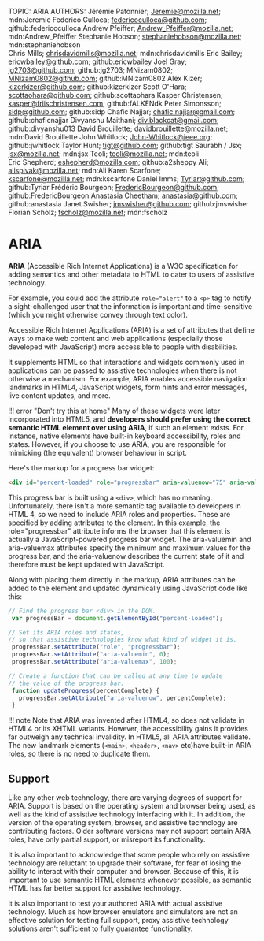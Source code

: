 TOPIC: ARIA
AUTHORS: Jérémie Patonnier; Jeremie@mozilla.net; mdn:Jeremie
         Federico Culloca; federicoculloca@github.com; github:federicoculloca
         Andrew Pfeiffer; Andrew_Pfeiffer@mozilla.net; mdn:Andrew_Pfeiffer
         Stephanie Hobson; stephaniehobson@mozilla.net; mdn:stephaniehobson
         Chris Mills; chrisdavidmills@mozilla.net; mdn:chrisdavidmills
         Eric Bailey; ericwbailey@github.com; github:ericwbailey
         Joel Gray; jg2703@github.com; github:jg2703;
         MNizam0802; MNizam0802@github.com; github:MNizam0802
         Alex Kizer; kizerkizer@github.com; github:kizerkizer
         Scott O'Hara; scottaohara@github.com; github:scottaohara
         Kasper Christensen; kasper@friischristensen.com; github:fALKENdk
         Peter Simonsson; sidp@github.com; github:sidp
         Chafic Najjar; chafic.najjar@gmail.com; github:chaficnajjar
         Divyanshu Maithani; div.blackcat@gmail.com; github:divyanshu013
         David Brouillette; davidbrouillette@mozilla.net; mdn:David Brouillette
         John Whitlock; John-Whitlock@ieee.org; github:jwhitlock
         Taylor Hunt; tigt@github.com; github:tigt
         Saurabh / Jsx; jsx@mozilla.net; mdn:jsx
         Teoli; teoli@mozilla.net; mdn:teoli
         Eric Shepherd; eshepherd@mozilla.com; github:a2sheppy
         Ali; alispivak@mozilla.net; mdn:Ali
         Karen Scarfone; kscarfone@mozilla.net; mdn:kscarfone
         Daniel Imms; Tyriar@github.com; github:Tyriar
         Frédéric Bourgeon; FredericBourgeon@github.com; github:FredericBourgeon
         Anastasia Cheetham; anastasia@github.com; github:anastasia
         Janet Swisher; jmswisher@github.com; github:jmswisher
         Florian Scholz; fscholz@mozilla.net; mdn:fscholz

# ARIA

**ARIA** (Accessible Rich Internet Applications) is a W3C specification for adding semantics and
other metadata to HTML to cater to users of assistive technology.

For example, you could add the attribute `role="alert"` to a `<p>` tag to notify a
sight-challenged user that the information is important and time-sensitive
(which you might otherwise convey through text color).

Accessible Rich Internet Applications (ARIA) is a set of attributes that define ways to make web
content and web applications (especially those developed with JavaScript) more accessible to people
with disabilities.

It supplements HTML so that interactions and widgets commonly used in applications can be passed to
assistive technologies when there is not otherwise a mechanism. For example,
ARIA enables accessible navigation landmarks in HTML4, JavaScript widgets,
form hints and error messages, live content updates, and more.

!!! error "Don't try this at home"
    Many of these widgets were later incorporated into HTML5, and
    **developers should prefer using the correct semantic HTML element over using ARIA**,
    if such an element exists. For instance, native elements have built-in keyboard accessibility,
    roles and states. However, if you choose to use ARIA, you are responsible for
    mimicking (the equivalent) browser behaviour in script.

Here's the markup for a progress bar widget:

```html
<div id="percent-loaded" role="progressbar" aria-valuenow="75" aria-valuemin="0" aria-valuemax="100">
```

This progress bar is built using a `<div>`, which has no meaning. Unfortunately, there isn't a more
semantic tag available to developers in HTML 4, so we need to include ARIA roles and properties.
These are specified by adding attributes to the element. In this example, the role="progressbar"
attribute informs the browser that this element is actually a JavaScript-powered progress bar widget.
The aria-valuemin and aria-valuemax attributes specify the minimum and maximum values for the progress
bar, and the aria-valuenow describes the current state of it and therefore must be
kept updated with JavaScript.

Along with placing them directly in the markup, ARIA attributes can be added to the element and updated
dynamically using JavaScript code like this:

```javascript
// Find the progress bar <div> in the DOM.
 var progressBar = document.getElementById("percent-loaded");

// Set its ARIA roles and states,
// so that assistive technologies know what kind of widget it is.
 progressBar.setAttribute("role", "progressbar");
 progressBar.setAttribute("aria-valuemin", 0);
 progressBar.setAttribute("aria-valuemax", 100);

// Create a function that can be called at any time to update
// the value of the progress bar.
 function updateProgress(percentComplete) {
   progressBar.setAttribute("aria-valuenow", percentComplete);
 }
```

!!! note
    Note that ARIA was invented after HTML4, so does not validate in HTML4 or its XHTML variants. However,
    the accessibility gains it provides far outweigh any technical invalidity.
    In HTML5, all ARIA attributes validate. The new landmark elements
    (`<main>`, `<header>`, `<nav>` etc)have built-in ARIA roles, so there is no need to duplicate them.

## Support

Like any other web technology, there are varying degrees of support for ARIA. Support is based on
the operating system and browser being used, as well as the kind of assistive technology
interfacing with it. In addition, the version of the operating system, browser, and assistive
technology are contributing factors. Older software versions may not support certain ARIA roles,
have only partial support, or misreport its functionality.

It is also important to acknowledge that some people who rely on assistive technology are reluctant
to upgrade their software, for fear of losing the ability to interact with their computer and browser.
Because of this, it is important to use semantic HTML elements whenever possible, as semantic HTML
has far better support for assistive technology.

It is also important to test your authored ARIA with actual assistive technology. Much as how
browser emulators and simulators are not an effective solution for testing full support,
proxy assistive technology solutions aren't sufficient to fully guarantee functionality.
